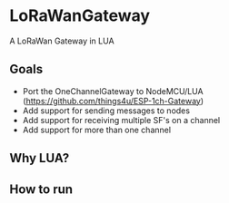 # LoRaWanGateway
A LoRaWan Gateway in LUA
## Goals
+ Port the OneChannelGateway to NodeMCU/LUA (https://github.com/things4u/ESP-1ch-Gateway)
+ Add support for sending messages to nodes
+ Add support for receiving multiple SF's on a channel
+ Add support for more than one channel

## Why LUA?

## How to run

 



